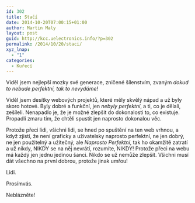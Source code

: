 ```yaml
---
id: 302
title: Stačí
date: 2014-10-20T07:00:15+01:00
author: Martin Maly
layout: post
guid: http://kcc.uelectronics.info/?p=302
permalink: /2014/10/20/staci/
xyz_lnap:
  - "1"
categories:
  - Kuřecí
---
```

Viděl jsem nejlepší mozky své generace, zničené šílenstvím, zvaným _dokud to nebude perfektní, tak to nevydáme!_

Viděl jsem desítky webových projektů, které měly skvělý nápad a už byly skoro hotové. Byly dobré a funkční, jen _nebyly perfektní_, a ti, co je dělali, zešíleli. Nenapadlo je, že je možné zlepšit do dokonalosti to, co existuje. Propadli zmaru tím, že chtěli spustit jen naprosto dokonalou věc.

Protože přeci lidi, všichni lidi, se hned po spuštění na ten web vrhnou, a když zjistí, že není graficky a uživatelsky naprosto perfektní, ne jen dobrý, ne jen použitelný a užitečný, ale _Naprosto Perfektní_, tak ho okamžitě zatratí a už nikdy, NIKDY se na něj nevrátí, rozumíte, NIKDY! Protože přeci na webu má každý jen jednu jedinou šanci. Nikdo se už nemůže zlepšit. Všichni musí dát všechno na první dobrou, protože jinak umřou!

Lidi.

Prosímvás.

Neblázněte!